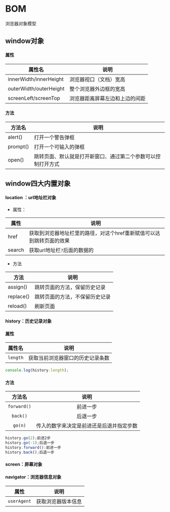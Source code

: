 # BOM

浏览器对象模型

## window对象

#### 属性

| 属性名                 | 说明                           |
| ---------------------- | ------------------------------ |
| innerWidth/innerHeight | 浏览器视口（文档）宽高         |
| outerWidth/outerHeight | 整个浏览器外边框的宽高         |
| screenLeft/screenTop   | 浏览器距离屏幕左边和上边的间距 |

#### 方法

| 方法名   | 说明                                                         |
| -------- | ------------------------------------------------------------ |
| alert()  | 打开一个警告弹框                                             |
| prompt() | 打开一个可输入的弹框                                         |
| open()   | 跳转页面、默认就是打开新窗口、通过第二个参数可以控制打开方式 |

## window四大内置对象

#### location ：url地址栏对象

- 属性：

| 属性   | 说明                                                         |
| ------ | ------------------------------------------------------------ |
| href   | 获取到浏览器地址栏里的路径，对这个href重新赋值可以达到跳转页面的效果 |
| search | 获取url地址栏`?`后面的数据的                                 |

- 方法

| 方法      | 说明                           |
| --------- | ------------------------------ |
| assign()  | 跳转页面的方法，保留历史记录   |
| replace() | 跳转页面的方法，不保留历史记录 |
| reload()  | 刷新页面                       |

#### history：历史记录对象

#### 属性

|  属性名  |               说明               |
| :------: | :------------------------------: |
| `length` | 获取当前浏览器窗口的历史记录条数 |

```js
console.log(history.length);
```

#### 方法

|   方法名    |                   说明                   |
| :---------: | :--------------------------------------: |
| `forward()` |                 前进一步                 |
|  `back()`   |                 后退一步                 |
|   `go(n)`   | 传入的数字来决定是前进还是后退并指定步数 |

```js
history.go(2);前进2步
history.go(-1);后退一步
history.forward():前进一步
history.back();后退一步
```

#### screen：屏幕对象

#### navigator：浏览器信息对象

| 属性        | 说明               |
| ----------- | ------------------ |
| `userAgent` | 获取浏览器版本信息 |

